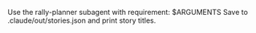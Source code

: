 Use the rally-planner subagent with requirement: $ARGUMENTS
Save to .claude/out/stories.json and print story titles.